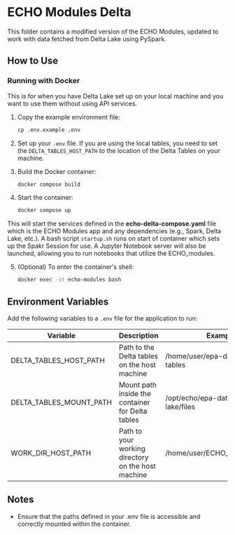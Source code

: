 # ECHO Modules Delta

This folder contains a modified version of the ECHO Modules, updated to work with data fetched from Delta Lake using PySpark. 

## How to Use
### Running with Docker
This is for when you have Delta Lake set up on your local machine and you want to use them without using API services. 

1. Copy the example environment file:
    ```bash
    cp .env.example .env
    ```

2. Set up your `.env` file. If you are using the local tables, you need to set the `DELTA_TABLES_HOST_PATH` to the location of the Delta Tables on your machine. 

3. Build the Docker container:
   ```bash
   docker compose build
   ```
4. Start the container:
    ```bash
    docker compose up
    ```

This will start the services defined in the **echo-delta-compose.yaml** file which is the ECHO Modules app and any dependencies (e.g., Spark, Delta Lake, etc.). A bash script `startup.sh` runs on start of container which sets up the Spakr Session for use. A Jupyter Notebook server will also be launched, allowing you to run notebooks that utilize the ECHO_modules.

5. (Optional) To enter the container's shell:
    ```bash
    docker exec -it echo-modules bash
    ```

## Environment Variables
Add the following variables to a `.env` file for the application to run:

Variable | Description | Example
---------|-------------|--------
DELTA_TABLES_HOST_PATH | Path to the Delta tables on the host machine | /home/user/epa-data/delta-tables
DELTA_TABLES_MOUNT_PATH | Mount path inside the container for Delta tables | /opt/echo/epa-data/data-lake/files
WORK_DIR_HOST_PATH | Path to your working directory on the host machine | /home/user/ECHO_Modules_delta


## Notes
- Ensure that the paths defined in your .env file is accessible and correctly mounted within the container.
